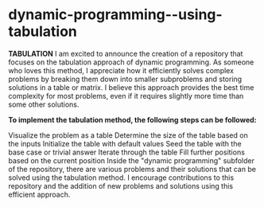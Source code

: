 # dynamic-programming--using-tabulation

**TABULATION**
I am excited to announce the creation of a repository that focuses on the tabulation approach of dynamic programming. As someone who loves this method, I appreciate how it efficiently solves complex problems by breaking them down into smaller subproblems and storing solutions in a table or matrix. I believe this approach provides the best time complexity for most problems, even if it requires slightly more time than some other solutions.

**To implement the tabulation method, the following steps can be followed:**

Visualize the problem as a table
Determine the size of the table based on the inputs
Initialize the table with default values
Seed the table with the base case or trivial answer
Iterate through the table
Fill further positions based on the current position
Inside the "dynamic programming" subfolder of the repository, there are various problems and their solutions that can be solved using the tabulation method. I encourage contributions to this repository and the addition of new problems and solutions using this efficient approach.
